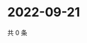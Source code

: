 # 2022-09-21

共 0 条

<!-- BEGIN WEIBO -->
<!-- 最后更新时间 Wed Sep 21 2022 04:04:35 GMT+0800 (China Standard Time) -->

<!-- END WEIBO -->
